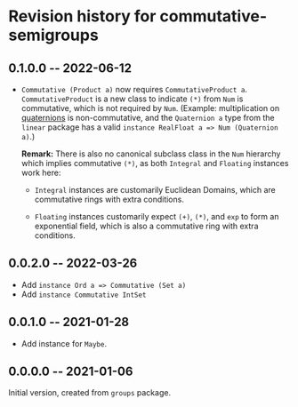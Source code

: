 # Revision history for commutative-semigroups

## 0.1.0.0 -- 2022-06-12

- `Commutative (Product a)` now requires `CommutativeProduct a`.
  `CommutativeProduct` is a new class to indicate `(*)` from `Num` is
  commutative, which is not required by `Num`. (Example:
  multiplication on
  [quaternions](https://en.wikipedia.org/wiki/Quaternion) is
  non-commutative, and the `Quaternion a` type from the `linear`
  package has a valid `instance RealFloat a => Num (Quaternion a)`.)

  **Remark:** There is also no canonical subclass class in the `Num`
  hierarchy which implies commutative `(*)`, as both `Integral` and
  `Floating` instances work here:

  - `Integral` instances are customarily Euclidean Domains, which are
    commutative rings with extra conditions.

  - `Floating` instances customarily expect `(+)`, `(*)`, and `exp` to
    form an exponential field, which is also a commutative ring with
    extra conditions.

## 0.0.2.0 -- 2022-03-26

- Add `instance Ord a => Commutative (Set a)`
- Add `instance Commutative IntSet`

## 0.0.1.0 -- 2021-01-28

- Add instance for `Maybe`.

## 0.0.0.0 -- 2021-01-06

Initial version, created from `groups` package.
